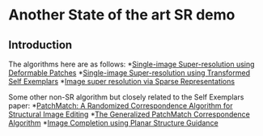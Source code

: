 # Another State of the art SR demo

## Introduction
The algorithms here are as follows:
*[Single-image Super-resolution using Deformable Patches](https://sites.google.com/site/yuzhushome/single-image-super-resolution-using-deformable-patches)
*[Single-image Super-resolution using Transformed Self Exemplars](https://sites.google.com/site/jbhuang0604/publications/struct_sr)
*[Image super resolution via Sparse Representations](http://www.ifp.illinois.edu/~jyang29/)

Some other non-SR algorithm but closely related to the Self Exemplars paper:
*[PatchMatch: A Randomized Correspondence Algorithm for Structural Image Editing](http://gfx.cs.princeton.edu/gfx/pubs/Barnes_2009_PAR/index.php)
*[The Generalized PatchMatch Correspondence Algorithm](http://gfx.cs.princeton.edu/pubs/Barnes_2010_TGP/index.php)
*[Image Completion using Planar Structure Guidance](https://github.com/jbhuang0604/StructCompletion)
